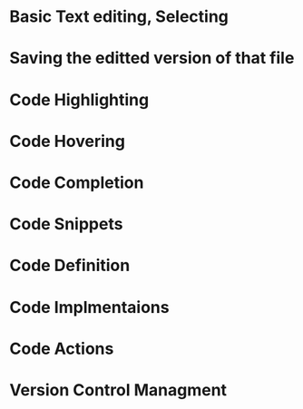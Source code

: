 # Basic Text editing, Selecting

# Saving the editted version of that file

# Code Highlighting

# Code Hovering

# Code Completion

# Code Snippets

# Code Definition

# Code Implmentaions

# Code Actions

# Version Control Managment
